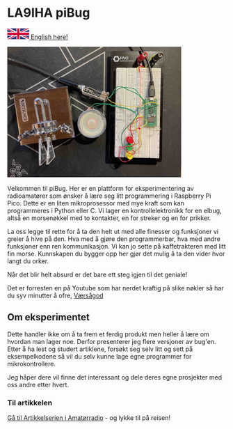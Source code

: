 # LA9IHA piBug
<a href="https://github.com/LA9IHA/piBug/blob/main/READMEen.md"><img height= "25" src="https://raw.githubusercontent.com/LA9IHA/piBug/main/bullen/assets/UK.jpg"> English here!</a>

<img height="300" src="https://raw.githubusercontent.com/LA9IHA/piBug/main/bullen/assets/piBug.jpg">

Velkommen til piBug. Her er en plattform for eksperimentering av radioamatører som ønsker å lære seg litt programmering i Raspberry Pi Pico. Dette er en liten mikroprosessor med mye kraft som kan programmeres i Python eller C. Vi lager en kontrollelektronikk for en elbug, altså en morsenøkkel med to kontakter, en for streker og en for prikker.

La oss legge til rette for å ta den helt ut med alle finesser og funksjoner vi greier å hive på den. Hva med å gjøre den programmerbar, hva med andre funksjoner enn ren kommunikasjon. Vi kan jo sette på kaffetrakteren med litt fin morse. Kunnskapen du bygger opp her gjør det mulig å ta den vider hvor langt du orker.

Når det blir helt absurd er det bare ett steg igjen til det geniale!

Det er forresten en på Youtube som har nerdet kraftig på slike nøkler så har du syv minutter å ofre, <a href="https://www.youtube.com/watch?v=uPheyoHmuDA" target="_blank">Værsågod</a>

## Om eksperimentet
Dette handler ikke om å ta frem et ferdig produkt men heller å lære om hvordan man lager noe. Derfor presenterer jeg flere versjoner av bug'en. Etter å ha lest og studert artiklene, forsøkt seg selv litt og sett på eksempelkodene så vil du selv kunne lage egne programmer for mikrokontrollere.

Jeg håper dere vil finne det interessant og dele deres egne prosjekter med oss andre etter hvert.

### Til artikkelen

<a href="https://github.com/LA9IHA/piBug/tree/main/bullen">Gå til Artikkelserien i Amatørradio</a> - og lykke til på reisen!
